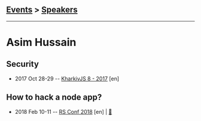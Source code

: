 ## [Events](../README.md) > [Speakers](../speakers.md)
---

# Asim Hussain

## Security
- 2017 Oct 28-29 -- [KharkivJS 8 - 2017](https://www.youtube.com/watch?v=A3MPD_zl_Ms) [en]   
## How to hack a node app?
- 2018 Feb 10-11 -- [RS Conf 2018](https://youtu.be/_P5aiH1RLOI) [en] | [:notebook:](https://speakerdeck.com/jawache/how-to-hack-a-node-app-at-rollingscopes-2018-in-minsk-belarus)  
